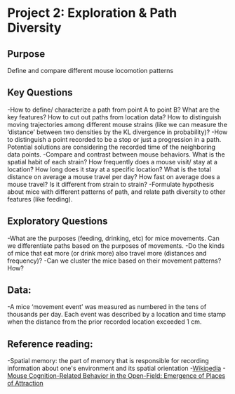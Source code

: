 Project 2: Exploration & Path Diversity
=======================================

## Purpose
Define and compare different mouse locomotion patterns

## Key Questions
-How to define/ characterize a path from point A to point B? What are the key features? How to cut out paths from location data? How to distinguish moving trajectories among different mouse strains (like we can measure the ‘distance’ between two densities by the KL divergence in probability)? 
-How to distinguish a point recorded to be a stop or just a progression in a path. Potential solutions are considering the recorded time of the neighboring data points. 
-Compare and contrast between mouse behaviors. What is the spatial habit of each strain? How frequently does a mouse visit/ stay at a location? How long does it stay at a specific location? What is the total distance on average a mouse travel per day? How fast on average does a mouse travel? Is it different from strain to strain? 
-Formulate hypothesis about mice with different patterns of path, and relate path diversity to other features (like feeding).

## Exploratory Questions
-What are the purposes (feeding, drinking, etc) for mice movements. Can we differentiate paths based on the purposes of movements.
-Do the kinds of mice that eat more (or drink more) also travel more (distances and frequency)?
-Can we cluster the mice based on their movement patterns? How?

## Data:
-A mice ‘movement event’ was measured as numbered in the tens of thousands per day. Each event was described by a location and time stamp when the distance from the prior recorded location exceeded 1 cm.

## Reference reading:
-Spatial memory: the part of memory that is responsible for recording information about one's environment and its spatial orientation 
-[Wikipedia](https://en.wikipedia.org/wiki/Spatial_memory)
-[Mouse Cognition-Related Behavior in the Open-Field: Emergence of Places of Attraction](http://journals.plos.org/ploscompbiol/article?id=10.1371/journal.pcbi.1000027#s1)


